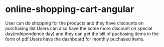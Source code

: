 # online-shopping-cart-angular
User can do shopping for the products and they have discounts on purchasing list.Users can also have the some more discount on special day(independence day) and they can get the bill of puchasing items in the form of pdf.Users have the dashboard for monthly puchased items.
